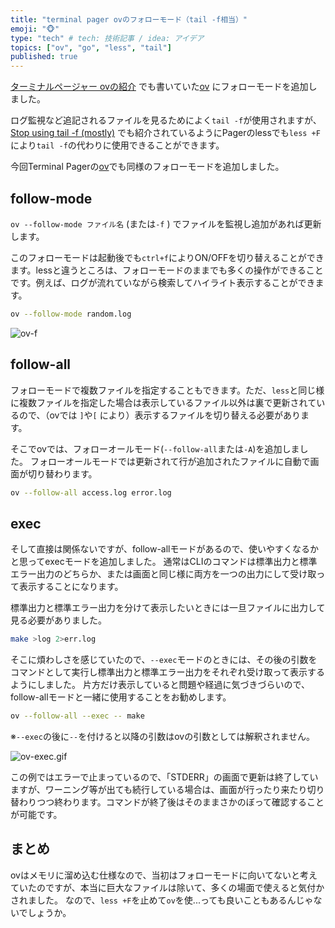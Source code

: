 ```yaml
---
title: "terminal pager ovのフォローモード（tail -f相当）"
emoji: "🐵"
type: "tech" # tech: 技術記事 / idea: アイデア
topics: ["ov", "go", "less", "tail"]
published: true
---
```


[ターミナルページャー ovの紹介](https://zenn.dev/noborus/articles/2b1087a1274cf41c4c0a) でも書いていた[ov](https://github.com/noborus/ov/) にフォローモードを追加しました。

ログ監視など追記されるファイルを見るためによく`tail -f`が使用されますが、
[Stop using tail -f (mostly)](https://www.brianstorti.com/stop-using-tail/) でも紹介されているようにPagerのlessでも`less +F`により`tail -f`の代わりに使用できることができます。

今回Terminal Pagerの[ov](https://github.com/noborus/ov)でも同様のフォローモードを追加しました。

## follow-mode

`ov --follow-mode ファイル名` (または`-f` ) でファイルを監視し追加があれば更新します。

このフォローモードは起動後でも`ctrl+f`によりON/OFFを切り替えることができます。lessと違うところは、フォローモードのままでも多くの操作ができることです。例えば、ログが流れていながら検索してハイライト表示することができます。

```sh
ov --follow-mode random.log
```

![ov-f](https://raw.githubusercontent.com/noborus/ov/master/docs/ov-tail.gif)

## follow-all

フォローモードで複数ファイルを指定することもできます。ただ、`less`と同じ様に複数ファイルを指定した場合は表示しているファイル以外は裏で更新されているので、（ovでは `]`や`[` により）表示するファイルを切り替える必要があります。

そこでovでは、フォローオールモード(`--follow-all`または`-A`)を追加しました。
フォローオールモードでは更新されて行が追加されたファイルに自動で画面が切り替わります。

```sh
ov --follow-all access.log error.log
```

## exec

そして直接は関係ないですが、follow-allモードがあるので、使いやすくなるかと思ってexecモードを追加しました。
通常はCLIのコマンドは標準出力と標準エラー出力のどちらか、または画面と同じ様に両方を一つの出力にして受け取って表示することになります。

標準出力と標準エラー出力を分けて表示したいときには一旦ファイルに出力して見る必要がありました。

```sh
make >log 2>err.log
```

そこに煩わしさを感じていたので、`--exec`モードのときには、その後の引数をコマンドとして実行し標準出力と標準エラー出力をそれぞれ受け取って表示するようにしました。
片方だけ表示していると問題や経過に気づきづらいので、follow-allモードと一緒に使用することをお勧めします。

```sh
ov --follow-all --exec -- make
```

※`--exec`の後に`--`を付けると以降の引数はovの引数としては解釈されません。

![ov-exec.gif](https://raw.githubusercontent.com/noborus/ov/master/docs/ov-exec.gif)

この例ではエラーで止まっているので、「STDERR」の画面で更新は終了していますが、ワーニング等が出ても続行している場合は、画面が行ったり来たり切り替わりつつ終わります。コマンドが終了後はそのままさかのぼって確認することが可能です。

## まとめ

ovはメモリに溜め込む仕様なので、当初はフォローモードに向いてないと考えていたのですが、本当に巨大なファイルは除いて、多くの場面で使えると気付かされました。
なので、`less +F`を止めて`ov`を使...っても良いこともあるんじゃないでしょうか。
